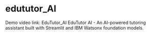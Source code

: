 # edututor_AI
Demo video link: EduTutor_AI
EduTutor AI - An AI-powered tutoring assistant built with Streamlit and IBM Watsonx foundation models. 
